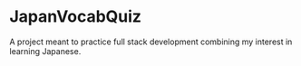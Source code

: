 # JapanVocabQuiz
A project meant to practice full stack development combining my interest in learning Japanese.
